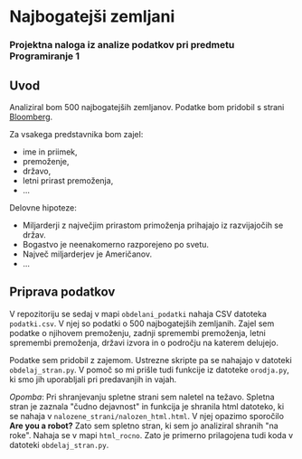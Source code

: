 # Najbogatejši zemljani

### Projektna naloga iz analize podatkov pri predmetu Programiranje 1

## Uvod


Analiziral bom 500 najbogatejših zemljanov. Podatke bom pridobil s strani
[Bloomberg](https://www.bloomberg.com//billionaires/). 

Za vsakega predstavnika bom zajel:
* ime in priimek,
* premoženje,
* državo,
* letni prirast premoženja,
* ...

Delovne hipoteze:
* Miljarderji z  največjim prirastom primoženja prihajajo iz razvijajočih se držav. 
* Bogastvo je neenakomerno razporejeno po svetu.
* Največ miljarderjev je Američanov. 
* ...

## Priprava podatkov

V repozitoriju se sedaj v mapi `obdelani_podatki` nahaja CSV datoteka `podatki.csv`. V njej so podatki o 500 najbogatejših zemljanih. Zajel sem podatke o njihovem premoženju, zadnji spremembi premoženja, letni spremembi premoženja, državi izvora in o področju na katerem delujejo.

Podatke sem pridobil z zajemom. Ustrezne skripte pa se nahajajo v datoteki `obdelaj_stran.py`. V pomoč so mi prišle tudi funkcije iz datoteke `orodja.py`, ki smo jih uporabljali pri predavanjih in vajah.

*Opomba*: Pri shranjevanju spletne strani sem naletel na težavo. Spletna stran je zaznala "čudno dejavnost" in funkcija je shranila html datoteko, ki se nahaja v `nalozene_strani/nalozen_html.html`.  V njej opazimo sporočilo **Are you a robot?**
Zato sem spletno stran, ki sem jo analiziral shranih "na roke". Nahaja se v mapi `html_rocno`. Zato je primerno prilagojena tudi koda v datoteki `obdelaj_stran.py`.

